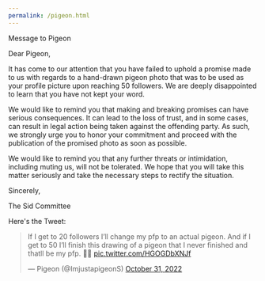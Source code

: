 ```yaml
---
permalink: /pigeon.html
---
```

Message to Pigeon

Dear Pigeon,

It has come to our attention that you have failed to uphold a promise made to us with regards to a hand-drawn pigeon photo that was to be used as your profile picture upon reaching 50 followers. We are deeply disappointed to learn that you have not kept your word.

We would like to remind you that making and breaking promises can have serious consequences. It can lead to the loss of trust, and in some cases, can result in legal action being taken against the offending party. As such, we strongly urge you to honor your commitment and proceed with the publication of the promised photo as soon as possible.

We would like to remind you that any further threats or intimidation, including muting us, will not be tolerated. We hope that you will take this matter seriously and take the necessary steps to rectify the situation.

Sincerely,

The Sid Committee

Here's the Tweet:
<blockquote class="twitter-tweet"><p lang="en" dir="ltr">If I get to 20 followers I’ll change my pfp to an actual pigeon. And if I get to 50 I’ll finish this drawing of a pigeon that I never finished and thatll be my pfp. 👌🏽 <a href="https://t.co/HGOGDbXNJf">pic.twitter.com/HGOGDbXNJf</a></p>&mdash; Pigeon (@ImjustapigeonS) <a href="https://twitter.com/ImjustapigeonS/status/1587048742238167040?ref_src=twsrc%5Etfw">October 31, 2022</a></blockquote> <script async src="https://platform.twitter.com/widgets.js" charset="utf-8"></script>
